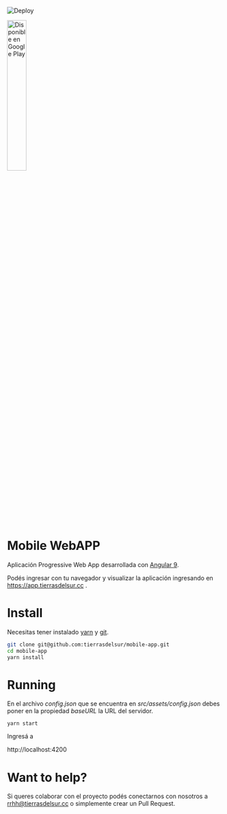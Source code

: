 ![Deploy](https://github.com/tierrasdelsur/mobile-app/workflows/Deploy/badge.svg) 

<a href='https://play.google.com/store/apps/details?id=ar.com.tds.mobile&hl=es_AR'><img width="30%" alt='Disponible en Google Play' src='https://play.google.com/intl/en_us/badges/static/images/badges/es-419_badge_web_generic.png'/></a>

# Mobile WebAPP

Aplicación Progressive Web App desarrollada con [Angular 9](https://angular.io/).

Podés ingresar con tu navegador y visualizar la aplicación ingresando en https://app.tierrasdelsur.cc .

# Install

Necesitas tener instalado [yarn](https://yarnpkg.com/getting-started) y [git](https://git-scm.com/downloads). 

```sh
git clone git@github.com:tierrasdelsur/mobile-app.git
cd mobile-app
yarn install
```

# Running

En el archivo _config.json_ que se encuentra en _src/assets/config.json_ debes poner en la propiedad _baseURL_ la URL del servidor.

```
yarn start
```

Ingresá a

http://localhost:4200

# Want to help?

Si queres colaborar con el proyecto podés conectarnos con nosotros a rrhh@tierrasdelsur.cc o simplemente crear un Pull Request.